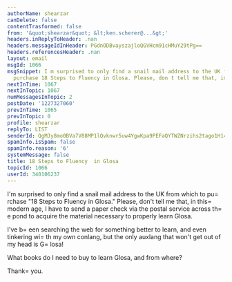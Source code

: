 ```yaml
---
authorName: shearzar
canDelete: false
contentTrasformed: false
from: '&quot;shearzar&quot; &lt;ken.scherer@...&gt;'
headers.inReplyToHeader: .nan
headers.messageIdInHeader: PGdnODBvayszajloQGVHcm91cHMuY29tPg==
headers.referencesHeader: .nan
layout: email
msgId: 1066
msgSnippet: I m surprised to only find a snail mail address to the UK from which to
  purchase 18 Steps to Fluency in Glosa. Please, don t tell me that, in this modern
nextInTime: 1067
nextInTopic: 1067
numMessagesInTopic: 2
postDate: '1227327060'
prevInTime: 1065
prevInTopic: 0
profile: shearzar
replyTo: LIST
senderId: QgMJy8mo0BVa7V88MP1lQvknwr5uw4YgwKpa9PEFaQYTWZNrzihs2tago1H14SAW6NN9CZg4kAlmzqcxvZq3CTqJ44LrI3sun-pL
spamInfo.isSpam: false
spamInfo.reason: '6'
systemMessage: false
title: 18 Steps to Fluency  in Glosa
topicId: 1066
userId: 340106237
---
```


I'm surprised to only find a snail mail address to the UK from which to 
pu=
rchase "18 Steps to Fluency in Glosa." Please, don't tell me that, in 
this=
 modern age, I have to send a paper check via the postal service 
across th=
e pond to acquire the material necessary to properly learn 
Glosa. 

I've b=
een searching the web for something better to learn, and even 
tinkering wi=
th my own conlang, but the only auxlang that won't get out 
of my head is G=
losa! 

What books do I need to buy to learn Glosa, and from where? 

Thank=
 you.




